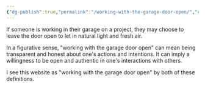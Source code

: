 ```yaml
---
{"dg-publish":true,"permalink":"/working-with-the-garage-door-open/","created":"2023-03-19T16:24:17.690-04:00","updated":"2023-04-06T15:46:34.175-04:00"}
---
```


If someone is working in their garage on a project, they may choose to leave the door open to let in natural light and fresh air.

In a figurative sense, "working with the garage door open" can mean being transparent and honest about one's actions and intentions. It can imply a willingness to be open and authentic in one's interactions with others.

I see this website as "working with the garage door open" by both of these definitions.
